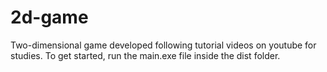 # 2d-game

Two-dimensional game developed following tutorial videos on youtube for studies.
To get started, run the main.exe file inside the dist folder. 